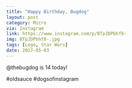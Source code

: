 ```yaml
---
title: "Happy Birthday, Bugdog"
layout: post
category: Micro
via: Instagram
link: https://www.instagram.com/p/BTpJDPbhf8-
img: BTpJDPbhf8-.jpg
tags: [Lego, Star Wars]
date: 2017-05-03
---
```

@thebugdog is 14 today!

#oldsauce #dogsofinstagram